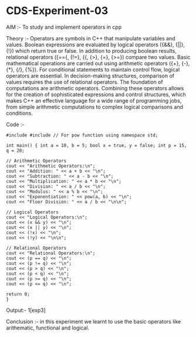 # CDS-Experiment-03
AIM :- To study and implement operators in cpp

Theory :-
Operators are symbols in C++ that manipulate variables and values. Boolean expressions are evaluated by logical operators ({&&}, {||}, {!}) which return true or false. In addition to producing boolean results, relational operators ({=={, {!=}, {{, {>}, {=}, {>=}) compare two values. Basic mathematical operations are carried out using arithmetic operators ({+}, {-}, {*}, {/}, {%}). For conditional statements to maintain control flow, logical operators are essential. In decision-making structures, comparison of values requires the use of relational operators. The foundation of computations are arithmetic operators. Combining these operators allows for the creation of sophisticated expressions and control structures, which makes C++ an effective language for a wide range of programming jobs, from simple arithmetic computations to complex logical comparisons and conditions.

Code :-
```
#include #include // For pow function using namespace std;

int main() { int a = 10, b = 5; bool x = true, y = false; int p = 15, q = 20;

// Arithmetic Operators
cout << "Arithmetic Operators:\n";
cout << "Addition: " << a + b << "\n";
cout << "Subtraction: " << a - b << "\n";
cout << "Multiplication: " << a * b << "\n";
cout << "Division: " << a / b << "\n";
cout << "Modulus: " << a % b << "\n";
cout << "Exponentiation: " << pow(a, b) << "\n";
cout << "Floor Division: " << a / b << "\n\n";

// Logical Operators
cout << "Logical Operators:\n";
cout << (x && y) << "\n";
cout << (x || y) << "\n";
cout << (!x) << "\n";
cout << (!y) << "\n\n";

// Relational Operators
cout << "Relational Operators:\n";
cout << (p == q) << "\n";
cout << (p != q) << "\n";
cout << (p > q) << "\n";
cout << (p < q) << "\n";
cout << (p >= q) << "\n";
cout << (p <= q) << "\n";

return 0;
}
```

Output:-
1[exp3]

Conclusion :- in this experiment we learnt to use the basic operators like arithematic, functional and logical.
